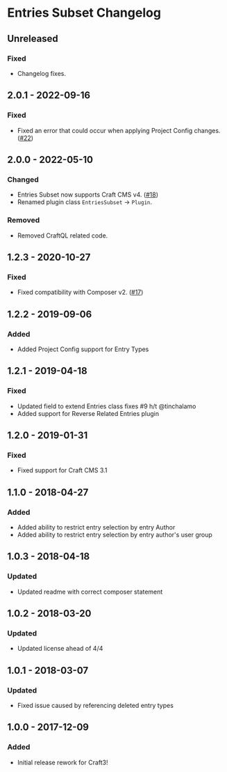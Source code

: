 # Entries Subset Changelog

## Unreleased

### Fixed
- Changelog fixes.

## 2.0.1 - 2022-09-16

### Fixed
- Fixed an error that could occur when applying Project Config changes. ([#22](https://github.com/nfourtythree/entriessubset/issues/22))

## 2.0.0 - 2022-05-10

### Changed
- Entries Subset now supports Craft CMS v4. ([#18](https://github.com/nfourtythree/entriessubset/issues/18))
- Renamed plugin class `EntriesSubset` -> `Plugin`.

### Removed
- Removed CraftQL related code.

## 1.2.3 - 2020-10-27

### Fixed
- Fixed compatibility with Composer v2. ([#17](https://github.com/nfourtythree/entriessubset/issues/17))

## 1.2.2 - 2019-09-06

### Added
- Added Project Config support for Entry Types

## 1.2.1 - 2019-04-18

### Fixed
- Updated field to extend Entries class fixes #9 h/t @tinchalamo
- Added support for Reverse Related Entries plugin

## 1.2.0 - 2019-01-31

### Fixed
- Fixed support for Craft CMS 3.1

## 1.1.0 - 2018-04-27

### Added
- Added ability to restrict entry selection by entry Author
- Added ability to restrict entry selection by entry author's user group

## 1.0.3 - 2018-04-18

### Updated
- Updated readme with correct composer statement

## 1.0.2 - 2018-03-20

### Updated
- Updated license ahead of 4/4

## 1.0.1 - 2018-03-07

### Updated
- Fixed issue caused by referencing deleted entry types

## 1.0.0 - 2017-12-09

### Added
- Initial release rework for Craft3!

